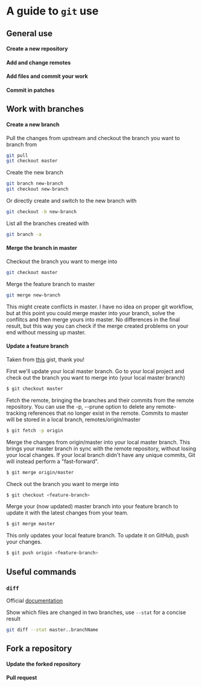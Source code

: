 # A guide to `git` use

## General use

#### Create a new repository

#### Add and change remotes

#### Add files and commit your work

#### Commit in patches

## Work with branches

#### Create a new branch

Pull the changes from upstream and checkout the branch you want to branch from
```bash
git pull
git checkout master
```

Create the new branch
```bash
git branch new-branch
git checkout new-branch
```

Or directly create and switch to the new branch with
```bash
git checkout -b new-branch
```

List all the branches created with
```bash
git branch -a
```

#### Merge the branch in master

Checkout the branch you want to merge into
```bash
git checkout master
```

Merge the feature branch to master
```bash
git merge new-branch
```

This might create conflicts in master. I have no idea on proper git workflow, but at this point you could merge master into your branch, solve the conflitcs and then merge yours into master. No differences in the final result, but this way you can check if the merge created problems on your end without messing up master.

#### Update a feature branch

Taken from [this](https://gist.github.com/santisbon/a1a60db1fb8eecd1beeacd986ae5d3ca) gist, thank you!

First we'll update your local master branch. Go to your local project and check out the branch you want to merge into (your local master branch)
```bash
$ git checkout master
```

Fetch the remote, bringing the branches and their commits from the remote repository.
You can use the -p, --prune option to delete any remote-tracking references that no longer exist in the remote. Commits to master will be stored in a local branch, remotes/origin/master
```bash
$ git fetch -p origin
```

Merge the changes from origin/master into your local master branch. This brings your master branch in sync with the remote repository, without losing your local changes. If your local branch didn't have any unique commits, Git will instead perform a "fast-forward".
```bash
$ git merge origin/master
```

Check out the branch you want to merge into
```bash
$ git checkout <feature-branch>
```

Merge your (now updated) master branch into your feature branch to update it with the latest changes from your team.
```bash
$ git merge master
```

This only updates your local feature branch. To update it on GitHub, push your changes.
```bash
$ git push origin <feature-branch>
```

## Useful commands

### `diff`

Official [documentation](https://git-scm.com/docs/git-diff)

Show which files are changed in two branches, use `--stat` for a concise result
```bash
git diff --stat master..branchName
```

<!-- TODO: notes on the order of the branches -->

## Fork a repository

#### Update the forked repository

#### Pull request

